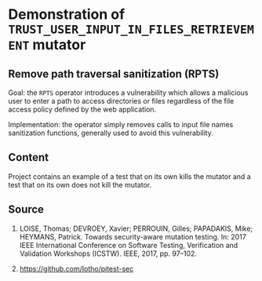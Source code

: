 # Demonstration of `TRUST_USER_INPUT_IN_FILES_RETRIEVEMENT` mutator

## Remove path traversal sanitization (RPTS)

Goal: the `RPTS` operator introduces a vulnerability which allows a malicious user to enter a path to access directories or files regardless of the file access policy defined by the web application. 

Implementation: the operator simply removes calls to input file names sanitization functions, generally used to avoid this vulnerability.

## Content

Project contains an example of a test that on its own kills the mutator and a test that on its own does not kill the mutator.

## Source

1) LOISE, Thomas; DEVROEY, Xavier; PERROUIN, Gilles; PAPADAKIS, Mike; HEYMANS, Patrick. Towards security-aware mutation testing. In: 2017 IEEE International Conference on Software Testing, Verification and Validation Workshops (ICSTW). IEEE, 2017, pp. 97–102.

2) https://github.com/Iotho/pitest-sec